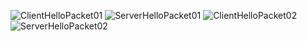 ![ClientHelloPacket01](https://github.com/t0m-sec/cs-study-public/assets/137173407/b25e7e0c-c7b7-4bc7-9547-ec7acfbd46c6)
![ServerHelloPacket01](https://github.com/t0m-sec/cs-study-public/assets/137173407/b14f131f-f4ef-44a0-8160-6878357078e7)
![ClientHelloPacket02](https://github.com/t0m-sec/cs-study-public/assets/137173407/00bdda4e-b146-4d49-b550-1d0a4cc7df5c)
![ServerHelloPacket02](https://github.com/t0m-sec/cs-study-public/assets/137173407/15b75dc0-806f-4fe6-b251-daacfb91a3c8)
